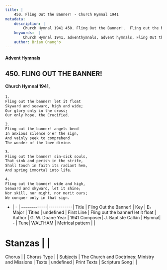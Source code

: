 ```yaml
---
title: |
    450. Fling Out the Banner! - Church Hymnal 1941
metadata:
    description: |
        Church Hymnal 1941 450. Fling Out the Banner!.  Fling out the banner! let it float  Skyward and seaward, high and wide;  Our glory only in the cross;  Our only hope, the Crucified. 
    keywords:  |
        Church Hymnal 1941, adventhymnals, advent hymnals, Fling Out the Banner!, Fling out the banner! let it float. 
    author: Brian Onang'o
---
```


#### Advent Hymnals
## 450. FLING OUT THE BANNER!
####  Church Hymnal 1941,

```txt
1.
Fling out the banner! let it float 
Skyward and seaward, high and wide; 
Our glory only in the cross; 
Our only hope, the Crucified. 

2.
Fling out the banner! angels bend 
In anxious silence o'er the sign, 
And vainly seek to comprehend 
The wonder of the love divine. 

3.
Fling out the banner! sin-sick souls, 
That sink and perish in the strife, 
Shall touch in faith its radiant hem, 
And spring immortal into life. 

4.
Fling out the banner! wide and high, 
Seaward and skyward, let it shine; 
Nor skill, nor might, nor merit ours; 
We conquer only in that sign.

```

- |   -  |
-------------|------------|
Title | Fling Out the Banner! |
Key | E♭ Major |
Titles | undefined |
First Line | Fling out the banner! let it float |
Author | G. W. Doane
Year | 1941
Composer| J. Baptiste Calkin |
Hymnal|  - |
Tune| WALTHAM |
Metrical pattern | |
# Stanzas |  |
Chorus |  |
Chorus Type |  |
Subjects | The Church and Doctrines: Ministry and Missions |
Texts | undefined |
Print Texts | 
Scripture Song |  |
    

